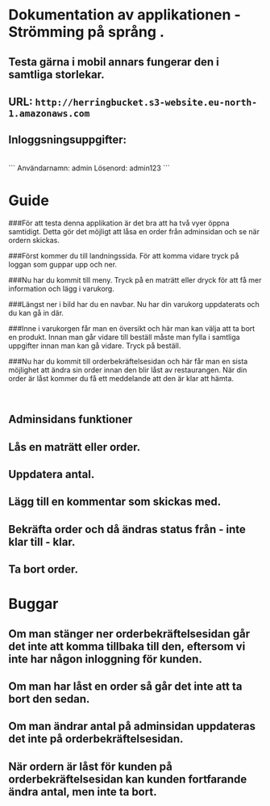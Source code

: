 # Dokumentation av applikationen - Strömming på språng .

## Testa gärna i mobil annars fungerar den i samtliga storlekar.

## URL: ``` http://herringbucket.s3-website.eu-north-1.amazonaws.com ```

## Inloggsningsuppgifter:
<br>
``` Användarnamn: admin
    Lösenord: admin123
```

# Guide 

###För att testa denna applikation är det bra att ha två vyer öppna samtidigt. Detta gör det möjligt att låsa en order från adminsidan och se när ordern skickas.

###Först kommer du till landningssida. För att komma vidare tryck på loggan som guppar upp och ner.

###Nu har du kommit till meny. Tryck på en maträtt eller dryck för att få mer information och lägg i varukorg.

###Längst ner i bild har du en navbar. Nu har din varukorg uppdaterats och du kan gå in där.

###Inne i varukorgen får man en översikt och här man kan välja att ta bort en produkt. Innan man går vidare till beställ måste man fylla i samtliga uppgifter innan man kan gå vidare. Tryck på beställ.

###Nu har du kommit till orderbekräftelsesidan och här får man en sista möjlighet att ändra sin order innan den blir låst av restaurangen. När din order är låst kommer du få ett meddelande att den är klar att hämta.

<br>

## Adminsidans funktioner

## Lås en maträtt eller order.

## Uppdatera antal.

## Lägg till en kommentar som skickas med.

## Bekräfta order och då ändras status från - inte klar till - klar.

## Ta bort order.


# Buggar

## Om man stänger ner orderbekräftelsesidan går det inte att komma tillbaka till den, eftersom vi inte har någon inloggning för kunden.

## Om man har låst en order så går det inte att ta bort den sedan.

## Om man ändrar antal på adminsidan uppdateras det inte på orderbekräftelsesidan.

## När ordern är låst för kunden på orderbekräftelsesidan kan kunden fortfarande ändra antal, men inte ta bort.
